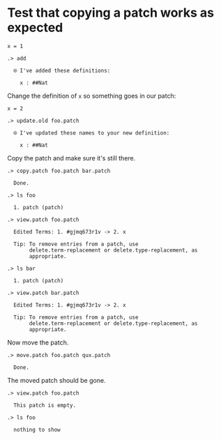 # Test that copying a patch works as expected

```unison
x = 1
```

```ucm
.> add

  ⍟ I've added these definitions:
  
    x : ##Nat

```
Change the definition of `x` so something goes in our patch:

```unison
x = 2
```

```ucm
.> update.old foo.patch

  ⍟ I've updated these names to your new definition:
  
    x : ##Nat

```
Copy the patch and make sure it's still there.

```ucm
.> copy.patch foo.patch bar.patch

  Done.

.> ls foo

  1. patch (patch)

.> view.patch foo.patch

  Edited Terms: 1. #gjmq673r1v -> 2. x
  
  Tip: To remove entries from a patch, use
       delete.term-replacement or delete.type-replacement, as
       appropriate.

.> ls bar

  1. patch (patch)

.> view.patch bar.patch

  Edited Terms: 1. #gjmq673r1v -> 2. x
  
  Tip: To remove entries from a patch, use
       delete.term-replacement or delete.type-replacement, as
       appropriate.

```
Now move the patch.

```ucm
.> move.patch foo.patch qux.patch

  Done.

```
The moved patch should be gone.

```ucm
.> view.patch foo.patch

  This patch is empty.

.> ls foo

  nothing to show

```

